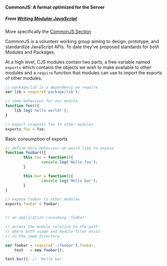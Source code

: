#### CommonJS: A format optimized for the Server ####

##### From [Writing Modular JavaScript](https://addyosmani.com/writing-modular-js/)
More specifically the [CommonJS Section](http://pages.citebite.com/i9e9e4d1yxip)

CommonJS is a volunteer working group aiming to design, prototype, and standardize JavaScript APIs. To date they've proposed standards for both Modules and Packages.

At a high level, CJS modules contain two parts, a free variable named `exports` which contains the objects we wish to make available to other modules and a `require` function that modules can use to import the exports of other modules.

```js
// package/lib is a dependency we require
var lib = require('package/lib');

// some behaviour for our module
function foo(){
    lib.log('hello world!');
}

// export (expose) foo to other modules
exports.foo = foo;
```

Basic consumption of exports
```js
// define more behaviour we would like to expose
function foobar(){
        this.foo = function(){
                console.log('Hello foo');
        }

        this.bar = function(){
                console.log('Hello bar');
        }
}

// expose foobar to other modules
exports.foobar = foobar;


// an application consuming 'foobar'

// access the module relative to the path
// where both usage and module files exist
// in the same directory

var foobar = require('./foobar').foobar,
    test   = new foobar();

test.bar(); // 'Hello bar'
```